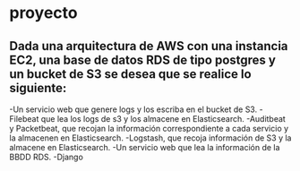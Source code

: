 # proyecto

## Dada una arquitectura de AWS con una instancia EC2, una base de datos RDS de tipo postgres y un bucket de S3 se desea que se realice lo siguiente:

-Un servicio web que genere logs y los escriba en el bucket de S3.
-Filebeat que lea los logs de s3 y los almacene en Elasticsearch.
-Auditbeat y Packetbeat, que recojan la información correspondiente a cada servicio y la almacenen en Elasticsearch.
-Logstash, que recoja información de S3 y la almacene en Elasticsearch.
-Un servicio web que lea la información de la BBDD RDS.
-Django